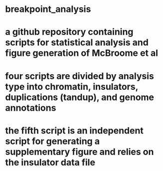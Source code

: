 # breakpoint_analysis
# a github repository containing scripts for statistical analysis and figure generation of McBroome et al
# four scripts are divided by analysis type into chromatin, insulators, duplications (tandup), and genome annotations
# the fifth script is an independent script for generating a supplementary figure and relies on the insulator data file